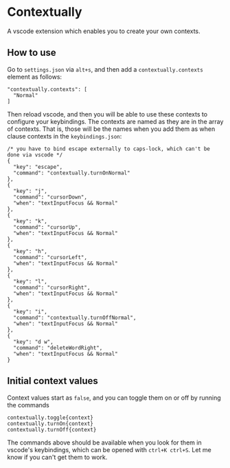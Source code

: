 # Contextually

A vscode extension which enables you to create your own contexts.

## How to use
Go to `settings.json` via `alt+s`, and then add a `contextually.contexts` element as follows:
```json5
"contextually.contexts": [
  "Normal"
]
```
Then reload vscode, and then you will be able to use these contexts to configure your keybindings.
The contexts are named as they are in the array of contexts. That is, those will be the names when
you add them as when clause contexts in the `keybindings.json`:
```json5
/* you have to bind escape externally to caps-lock, which can't be done via vscode */
{
  "key": "escape",
  "command": "contextually.turnOnNormal"
},
{
  "key": "j",
  "command": "cursorDown",
  "when": "textInputFocus && Normal"
},
{
  "key": "k",
  "command": "cursorUp",
  "when": "textInputFocus && Normal"
},
{
  "key": "h",
  "command": "cursorLeft",
  "when": "textInputFocus && Normal"
},
{
  "key": "l",
  "command": "cursorRight",
  "when": "textInputFocus && Normal"
},
{
  "key": "i",
  "command": "contextually.turnOffNormal",
  "when": "textInputFocus && Normal"
},
{
  "key": "d w",
  "command": "deleteWordRight",
  "when": "textInputFocus && Normal"
}
```

## Initial context values
Context values start as `false`, and you can toggle them on or off by running the commands
```
contextually.toggle{context}
contextually.turnOn{context}
contextually.turnOff{context}
```

The commands above should be available when you look for them in vscode's keybindings,
which can be opened with `ctrl+K ctrl+S`. Let me know if you can't get them to work.

